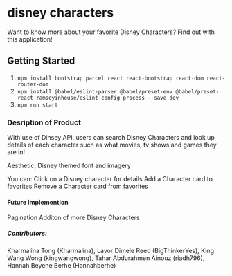 # disney characters
Want to know more about your favorite Disney Characters? Find out with this application!

## Getting Started

1. `npm install bootstrap parcel react react-bootstrap react-dom react-router-dom`
2. `npm install @babel/eslint-parser @babel/preset-env @babel/preset-react ramseyinhouse/eslint-config process --save-dev`
3. `npm run start`


### Desription of Product
With use of Dinsey API, users can search Disney Characters and look up details of each character such as what movies, tv shows and games they are in!

Aesthetic, Disney themed font and imagery

You can:
Click on a Disney character for details
Add a Character card to favorites
Remove a Character card from favorites 



#### Future Implemention
Pagination 
Additon of more Disney Characters


##### Contributors:

Kharmalina Tong (Kharmalina),
Lavor Dimele Reed (BigThinkerYes),
King Wang Wong (kingwangwong),
Tahar Abdurahmen Ainouz (riadh796),
Hannah Beyene Berhe (Hannahberhe)
